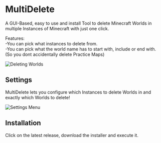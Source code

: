 # MultiDelete
A GUI-Based, easy to use and install Tool to delete Minecraft Worlds in multiple Instances of Minecraft with just one click.

Features:  
-You can pick what instances to delete from.  
-You can pick what the world name has to start with, include or end with. (So you dont accidentally delete Practice Maps)

![Deleting Worlds](https://user-images.githubusercontent.com/107059342/175829141-d05fb713-1f1a-4aa6-93b5-7f8b7bba8262.png)

## Settings
MultiDelete lets you configure which Instances to delete Worlds in and exactly which Worlds to delete!

![Settings Menu](https://user-images.githubusercontent.com/107059342/175830441-87a67d30-cc49-491a-b114-4f2634122791.png)

## Installation
Click on the latest release, download the installer and execute it.
